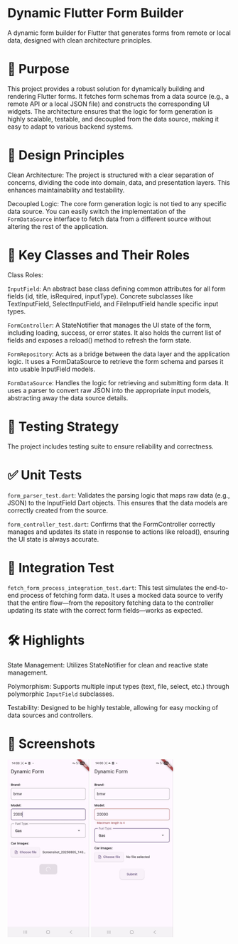 
# Dynamic Flutter Form Builder
A dynamic form builder for Flutter that generates forms from remote or local data, designed with clean architecture principles.

# 🚀 Purpose
This project provides a robust solution for dynamically building and rendering Flutter forms. 
It fetches form schemas from a data source (e.g., a remote API or a local JSON file) and constructs the corresponding UI widgets. The architecture ensures that the logic for form generation is highly scalable, testable, and decoupled from the data source, making it easy to adapt to various backend systems.


# 🧠 Design Principles
Clean Architecture: The project is structured with a clear separation of concerns, dividing the code into domain, data, and presentation layers. This enhances maintainability and testability.

Decoupled Logic: The core form generation logic is not tied to any specific data source. You can easily switch the implementation of the `FormDataSource` interface to fetch data from a different source without altering the rest of the application.

# 🧩 Key Classes and Their Roles
Class Roles:

`InputField`:	An abstract base class defining common attributes for all form fields (id, title, isRequired, inputType). Concrete subclasses like TextInputField, SelectInputField, and FileInputField handle specific input types.

`FormController`:	A StateNotifier that manages the UI state of the form, including loading, success, or error states. It also holds the current list of fields and exposes a reload() method to refresh the form state.

`FormRepository`:	Acts as a bridge between the data layer and the application logic. It uses a FormDataSource to retrieve the form schema and parses it into usable InputField models.

`FormDataSource`:	Handles the logic for retrieving and submitting form data. It uses a parser to convert raw JSON into the appropriate input models, abstracting away the data source details.
# 🧪 Testing Strategy
The project includes testing suite to ensure reliability and correctness.

# ✅ Unit Tests

`form_parser_test.dart`: Validates the parsing logic that maps raw data (e.g., JSON) to the InputField Dart objects. This ensures that the data models are correctly created from the source.

`form_controller_test.dart`: Confirms that the FormController correctly manages and updates its state in response to actions like reload(), ensuring the UI state is always accurate.

# 🔁 Integration Test

`fetch_form_process_integration_test.dart`: This test simulates the end-to-end process of fetching form data. It uses a mocked data source to verify that the entire flow—from the repository fetching data to the controller updating its state with the correct form fields—works as expected.

# 🛠️ Highlights
State Management: Utilizes StateNotifier for clean and reactive state management.

Polymorphism: Supports multiple input types (text, file, select, etc.) through polymorphic `InputField` subclasses.

Testability: Designed to be highly testable, allowing for easy mocking of data sources and controllers.

# 🎥 Screenshots
 <img src="screenshots/formSubmission.jpeg" alt="Task Detail" height="400"/>
 <img src="screenshots/formValidation.jpeg" alt="Task Detail" height="400"/>

